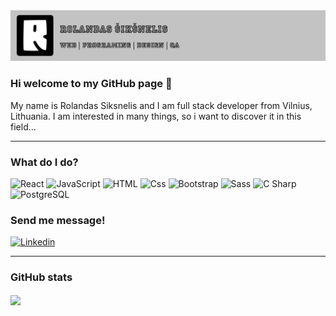 <img src="/rr_banner.png" alt="banner"  />

### Hi welcome to my GitHub page 👋

My name is Rolandas Siksnelis and I am full stack developer from Vilnius, Lithuania. I am interested in many things, so i want to discover it in this field...

---

### What do I do?

<p>
  <img alt="React" src="https://img.shields.io/badge/React-61DAFB?logo=react&logoColor=white&style=for-the-badge" />
  <img alt="JavaScript" src="https://img.shields.io/badge/JavaScript-F7DF1E?logo=javascript&logoColor=white&style=for-the-badge" />
  <img alt="HTML" src="https://img.shields.io/badge/HTML-E34F26?logo=html5&logoColor=white&style=for-the-badge" />
  <img alt="Css" src="https://img.shields.io/badge/CSS-1572B6?logo=css3&logoColor=white&style=for-the-badge" />
  <img alt="Bootstrap" src="https://img.shields.io/badge/bootstrap-7952B3?logo=bootstrap&logoColor=white&style=for-the-badge" />
  <img alt="Sass" src="https://img.shields.io/badge/Sass-CC6699?logo=sass&logoColor=white&style=for-the-badge" />
  <img alt="C Sharp" src="https://img.shields.io/badge/C%23-239120?logo=c-sharp&logoColor=white&style=for-the-badge" />
  <img alt="PostgreSQL" src="https://img.shields.io/badge/postgresql-4169E1?logo=postgresql&logoColor=white&style=for-the-badge" />
</p>

### Send me message!

<p>
  <a href="https://www.linkedin.com/in/rolandas-%C5%A1ik%C5%A1nelis-8b7899b5/">
     <img
       alt="Linkedin"
       src="https://img.shields.io/badge/linkedin-0077B5?logo=linkedin&logoColor=white&style=for-the-badge" 
     />
  </a>
</p>

---

### GitHub stats

<img align="center" src="https://github-readme-stats.vercel.app/api?
username=rolandassix&count_private=true&title_color=FD9047&icon_color=FD9047&text_color=0C2233&custom_title=Aleks+Popovic's+GitHub+Stats&show_icons=true" />
